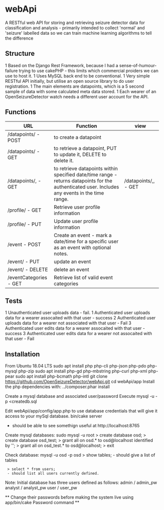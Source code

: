 # webApi
A RESTful web API for storing and retrieving seizure detector data for classification and analysis - primarily intended to collect 'normal' and 'seizure' labelled data so we can train machine learning algorithms to tell the difference

## Structure
 1 Based on the Django Rest Framework, because I had a sense-of-humour-failure trying to use cakePHP - this limits which commercial proiders we can use to
 host it.
 1 Uses MySQL back end to be conventional.
 1 Very simple RESTful API initially, but utilise an open source library
 to do user registration.
 1 The main elements are datapoints, which is a 5 second sample of data with some calculated meta data stored.
 1 Each wearer of an OpenSeizureDetector watch needs a different user account
 for the API.

## Functions
| URL                                             | Function                                                                                                 | view                                                                                                                                                                                                     |
| ---                                             | --------                                                                                                 | -                                                                                                                                                                                                        |
| /datapoints/ - POST                             | to create a datapoint                                                         |                                                    |
| /datapoints/<id> - GET                          | to retrieve a datapoint, PUT to update it, DELETE to delete it.                                         
| /datapoints/<startDateTime>,<endDateTime> - GET | to retrieve datapoints within specified date/time range - returns datapoints for the authenticated user.  Includes any events in the time range. | /datapoints/<userId>,<startDateTime>,<endDateTime> - GET | to retrieve datapoints within specified date/time range - for the specified user - must be autenticated as an admin or analyst user to do this. | |
| /profile/<userId> - GET | Retrieve user profile information |
| /profile/<userId> - PUT | Update user profile information |
| /event - POST | Create an event - mark a date/time for a specific user as an event with optional notes. |
| /event/<id> - PUT | update an event |
| /event/<id> - DELETE | delete an event
| /eventCategories - GET | Retrieve list of valid event categories |

  
  
## Tests
  1 Unauthenticated user uploads data - fail.
  1 Authenticated user uploads data for a wearer assocaited with that user - success
  2 Authenticated user uploads data for a wearer not associated with that user - Fail
  3 Authenticated user edits data for a wearer assocaited with that user - success
  3 Authenticated user edits data for a wearer not assocaited with that user - Fail


## Installation
From Ubuntu 18.04 LTS
sudo apt install php php-cli php-json php-pdo php-mysql php-zip 
sudo apt install php-gd php-mbstring php-curl php-xml php-pear 
sudo apt install php-bcmath php-intl
git clone https://github.com/OpenSeizureDetector/webApi.git
cd webApi/app
Install the php dependencies with:
../composer.phar install

Create a mysql database and associated user/password
Execute mysql -u <user name> -p <database name> <createdb.sql

Edit webApi/app/config/app.php to use database credentials that will give
it access to your mySql database.
bin/cake server
 - should be able to see somethign useful at http://localhost:8765
 
 
 Create mysql databases:
 sudo mysql -u root
    > create database osd;
	> create database osd_test;
	> grant all on osd.* to osd@localhost identified by '<insert password>';
	> grant all on osd_test.* to osd@localhost;
	> exit
	
 Check database:
 mysql -u osd -p osd
 <type password when prompted>
	 > show tables;
	 - should give a list of tables
	 
	 > select * from users;
	 - should list all users currently defined.



Note:  Initial database has three users defined as follows:
admin / admin_pw
analyst / analyst_pw
user / user_pw

** Change their passwords before making the system live using app/bin/cake Password command **
